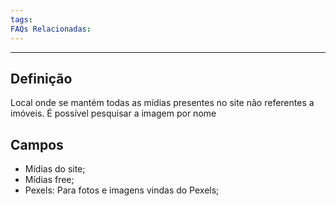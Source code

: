 ```yaml
---
tags:
FAQs Relacionadas:
---
```

---
## Definição

Local onde se mantém todas as mídias presentes no site não referentes a imóveis. É possível pesquisar a imagem por nome

## Campos

- Mídias do site;
- Mídias free;
- Pexels: Para fotos e imagens vindas do Pexels;
